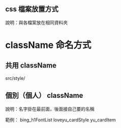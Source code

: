 ## css 檔案放置方式

說明：與各檔案放在相同資料夾

# className 命名方式

## 共用 className

src/style/

## 個別（個人） className

說明：名字掛在最前面，後面接自己要的名稱

範例：
bing_h1FontList
loveyu_cardStyle
yu_cardItem
